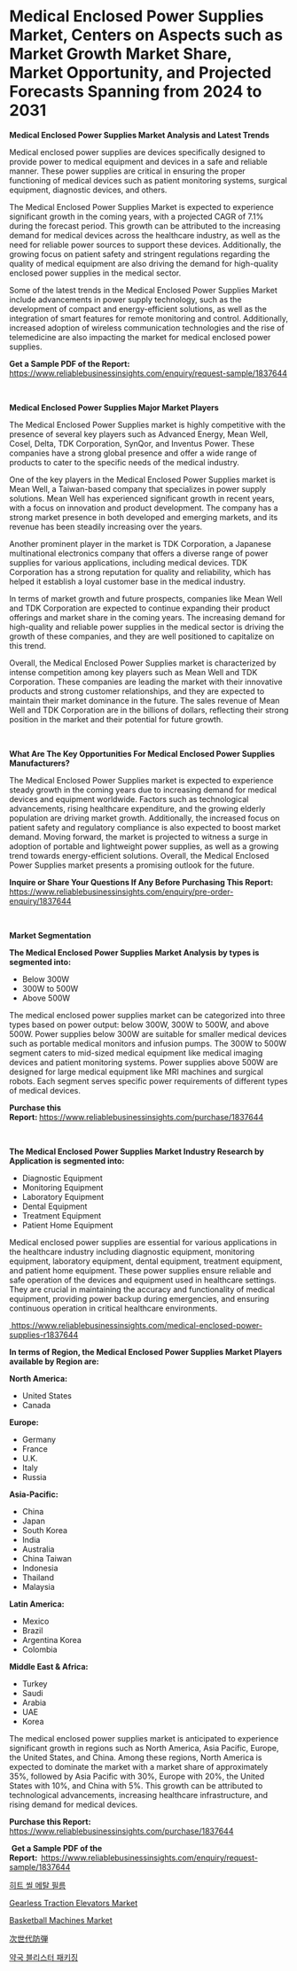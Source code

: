 <p><h1>Medical Enclosed Power Supplies Market, Centers on Aspects such as Market Growth Market Share, Market Opportunity, and Projected Forecasts Spanning from 2024 to 2031</h1></p><p><strong>Medical Enclosed Power Supplies Market Analysis and Latest Trends</strong></p>
<p><p>Medical enclosed power supplies are devices specifically designed to provide power to medical equipment and devices in a safe and reliable manner. These power supplies are critical in ensuring the proper functioning of medical devices such as patient monitoring systems, surgical equipment, diagnostic devices, and others.</p><p>The Medical Enclosed Power Supplies Market is expected to experience significant growth in the coming years, with a projected CAGR of 7.1% during the forecast period. This growth can be attributed to the increasing demand for medical devices across the healthcare industry, as well as the need for reliable power sources to support these devices. Additionally, the growing focus on patient safety and stringent regulations regarding the quality of medical equipment are also driving the demand for high-quality enclosed power supplies in the medical sector.</p><p>Some of the latest trends in the Medical Enclosed Power Supplies Market include advancements in power supply technology, such as the development of compact and energy-efficient solutions, as well as the integration of smart features for remote monitoring and control. Additionally, increased adoption of wireless communication technologies and the rise of telemedicine are also impacting the market for medical enclosed power supplies.</p></p>
<p><strong>Get a Sample PDF of the Report:&nbsp;</strong> <a href="https://www.reliablebusinessinsights.com/enquiry/request-sample/1837644">https://www.reliablebusinessinsights.com/enquiry/request-sample/1837644</a></p>
<p>&nbsp;</p>
<p><strong>Medical Enclosed Power Supplies Major Market Players</strong></p>
<p><p>The Medical Enclosed Power Supplies market is highly competitive with the presence of several key players such as Advanced Energy, Mean Well, Cosel, Delta, TDK Corporation, SynQor, and Inventus Power. These companies have a strong global presence and offer a wide range of products to cater to the specific needs of the medical industry.</p><p>One of the key players in the Medical Enclosed Power Supplies market is Mean Well, a Taiwan-based company that specializes in power supply solutions. Mean Well has experienced significant growth in recent years, with a focus on innovation and product development. The company has a strong market presence in both developed and emerging markets, and its revenue has been steadily increasing over the years.</p><p>Another prominent player in the market is TDK Corporation, a Japanese multinational electronics company that offers a diverse range of power supplies for various applications, including medical devices. TDK Corporation has a strong reputation for quality and reliability, which has helped it establish a loyal customer base in the medical industry.</p><p>In terms of market growth and future prospects, companies like Mean Well and TDK Corporation are expected to continue expanding their product offerings and market share in the coming years. The increasing demand for high-quality and reliable power supplies in the medical sector is driving the growth of these companies, and they are well positioned to capitalize on this trend.</p><p>Overall, the Medical Enclosed Power Supplies market is characterized by intense competition among key players such as Mean Well and TDK Corporation. These companies are leading the market with their innovative products and strong customer relationships, and they are expected to maintain their market dominance in the future. The sales revenue of Mean Well and TDK Corporation are in the billions of dollars, reflecting their strong position in the market and their potential for future growth.</p></p>
<p>&nbsp;</p>
<p><strong>What Are The Key Opportunities For Medical Enclosed Power Supplies Manufacturers?</strong></p>
<p><p>The Medical Enclosed Power Supplies market is expected to experience steady growth in the coming years due to increasing demand for medical devices and equipment worldwide. Factors such as technological advancements, rising healthcare expenditure, and the growing elderly population are driving market growth. Additionally, the increased focus on patient safety and regulatory compliance is also expected to boost market demand. Moving forward, the market is projected to witness a surge in adoption of portable and lightweight power supplies, as well as a growing trend towards energy-efficient solutions. Overall, the Medical Enclosed Power Supplies market presents a promising outlook for the future.</p></p>
<p><strong>Inquire or Share Your Questions If Any Before Purchasing This Report:</strong> <a href="https://www.reliablebusinessinsights.com/enquiry/pre-order-enquiry/1837644">https://www.reliablebusinessinsights.com/enquiry/pre-order-enquiry/1837644</a></p>
<p>&nbsp;</p>
<p><strong>Market Segmentation</strong></p>
<p><strong>The Medical Enclosed Power Supplies Market Analysis by types is segmented into:</strong></p>
<p><ul><li>Below 300W</li><li>300W to 500W</li><li>Above 500W</li></ul></p>
<p><p>The medical enclosed power supplies market can be categorized into three types based on power output: below 300W, 300W to 500W, and above 500W. Power supplies below 300W are suitable for smaller medical devices such as portable medical monitors and infusion pumps. The 300W to 500W segment caters to mid-sized medical equipment like medical imaging devices and patient monitoring systems. Power supplies above 500W are designed for large medical equipment like MRI machines and surgical robots. Each segment serves specific power requirements of different types of medical devices.</p></p>
<p><strong>Purchase this Report:&nbsp;</strong><a href="https://www.reliablebusinessinsights.com/purchase/1837644">https://www.reliablebusinessinsights.com/purchase/1837644</a></p>
<p>&nbsp;</p>
<p><strong>The Medical Enclosed Power Supplies Market Industry Research by Application is segmented into:</strong></p>
<p><ul><li>Diagnostic Equipment</li><li>Monitoring Equipment</li><li>Laboratory Equipment</li><li>Dental Equipment</li><li>Treatment Equipment</li><li>Patient Home Equipment</li></ul></p>
<p><p>Medical enclosed power supplies are essential for various applications in the healthcare industry including diagnostic equipment, monitoring equipment, laboratory equipment, dental equipment, treatment equipment, and patient home equipment. These power supplies ensure reliable and safe operation of the devices and equipment used in healthcare settings. They are crucial in maintaining the accuracy and functionality of medical equipment, providing power backup during emergencies, and ensuring continuous operation in critical healthcare environments.</p></p>
<p><a href="https://www.reliablebusinessinsights.com/medical-enclosed-power-supplies-r1837644">&nbsp;https://www.reliablebusinessinsights.com/medical-enclosed-power-supplies-r1837644</a></p>
<p><strong>In terms of Region, the Medical Enclosed Power Supplies Market Players available by Region are:</strong></p>
<p>
    <p> <strong> North America: </strong>
        <ul>
            <li>United States</li>
            <li>Canada</li>
        </ul>
        </p> 
    <p> <strong> Europe: </strong>
        <ul>
            <li>Germany</li>
            <li>France</li>
            <li>U.K.</li>
            <li>Italy</li>
            <li>Russia</li>
        </ul>
        </p> 
    <p> <strong> Asia-Pacific: </strong>
        <ul>
            <li>China</li>
            <li>Japan</li>
            <li>South Korea</li>
            <li>India</li>
            <li>Australia</li>
            <li>China Taiwan</li>
            <li>Indonesia</li>
            <li>Thailand</li>
            <li>Malaysia</li>
        </ul>
        </p> 
    <p> <strong> Latin America: </strong>
        <ul>
            <li>Mexico</li>
            <li>Brazil</li>
            <li>Argentina Korea</li>
            <li>Colombia</li>
        </ul>
        </p> 
    <p> <strong> Middle East & Africa: </strong>
        <ul>
            <li>Turkey</li>
            <li>Saudi</li>
            <li>Arabia</li>
            <li>UAE</li>
            <li>Korea</li>
        </ul>
    </p>
    </p>
<p><p>The medical enclosed power supplies market is anticipated to experience significant growth in regions such as North America, Asia Pacific, Europe, the United States, and China. Among these regions, North America is expected to dominate the market with a market share of approximately 35%, followed by Asia Pacific with 30%, Europe with 20%, the United States with 10%, and China with 5%. This growth can be attributed to technological advancements, increasing healthcare infrastructure, and rising demand for medical devices.</p></p>
<p><strong>Purchase this Report: </strong><a href="https://www.reliablebusinessinsights.com/purchase/1837644">https://www.reliablebusinessinsights.com/purchase/1837644</a></p>
<p>&nbsp;<strong>Get a Sample PDF of the Report:&nbsp;&nbsp;</strong><a href="https://www.reliablebusinessinsights.com/enquiry/request-sample/1837644">https://www.reliablebusinessinsights.com/enquiry/request-sample/1837644</a></p>
<p><strong></strong></p>
<p><p><a href="https://github.com/TimmyMann6767/Market-Research-Report-List-2/blob/main/8543187176243.md">히트 씰 메탈 필름</a></p><p><a href="https://github.com/mbisetmhermsr/Market-Research-Report-List-3/blob/main/gearless-traction-elevators-market.md">Gearless Traction Elevators Market</a></p><p><a href="https://github.com/elizabethdagraca/Market-Research-Report-List-4/blob/main/basketball-machines-market.md">Basketball Machines Market</a></p><p><a href="https://github.com/DayanaRunolfsdottir/Market-Research-Report-List-1/blob/main/3294685163689.md">次世代防弾</a></p><p><a href="https://github.com/khytkeqagplkzqvh/Market-Research-Report-List-2/blob/main/5710482176242.md">약국 블리스터 패키징</a></p></p>